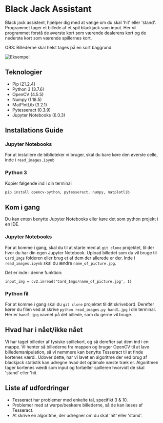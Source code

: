 # Black Jack Assistant

Black jack assistent, hjælper dig med at vælge om du skal 'hit' eller 'stand'.
Programmet tager et billede af et spil blackjack som input.
Her vil programmet forstå de øverste kort som værende dealerens kort og de nederste kort som værende spillernes kort.

OBS: Billederne skal helst tages på en sort baggrund

![Eksempel](Card_Imgs/DetFirstHand.jpg "Eksempel")

## Teknologier

- Pip (21.2.4)
- Python 3 (3.7.6)
- OpenCV (4.5.5)
- Numpy (1.18.5)
- MatPlotLib (3.2.1)
- Pytesseract (0.3.9)
- Jupyter Notebooks (6.0.3)

## Installations Guide

### Jupyter Notebooks

For at installere de biblioteker vi bruger, skal du bare køre den øverste celle, inde i `read_images.ipynb`

### Python 3

Kopier følgende ind i din terminal

```sh
pip install opencv-python, pytesseract, numpy, matplotlib
```

## Kom i gang

Du kan enten benytte Jupyter Notebooks eller køre det som python projekt i en IDE.

### Jupyter Notebooks

For at komme i gang, skal du til at starte med at `git clone` projektet, til der hvor du har din egen Jupyter Notebook.
Upload billedet som du vil bruge til `Card_Imgs` folderen eller brug et af dem der allerede er der.
Inde i `read_images.ipynb` skal du ændre `name_of_picture.jpg`.

Det er inde i denne funktion:

`input_img = cv2.imread('Card_Imgs/name_of_picture.jpg', 1)`

### Python fil

For at komme i gang skal du `git clone` projektet til dit skrivebord.
Derefter kører du filen ved at skrive `python read_images.py hand1.jpg` i din terminal.
Her er `hand1.jpg` navnet på det billede, som du gerne vil bruge.

## Hvad har i nået/ikke nået

Vi har taget billeder af fysiske spillekort, og så derefter sat dem ind i en mappe.
Vi henter så billederne fra mappen og bruger OpenCV til at lave billedemanipulation, så vi nemmere kan benytte Tesseract til at finde kortenes værdi.
Udover dette, har vi lavet en algoritme der ved brug af blackjack statistik kan udregne hvad det optimale næste træk er.
Algoritmen tager kortenes værdi som input og fortæller spilleren hvorvidt de skal 'stand' eller 'hit.

## Liste af udfordringer

- Tesseract har problemer med enkelte tal, specifikt 3 & 10.
- Problemer med at warpe/beskære billederne, så de kan læses af Tesseract.
- At skrive en algoritme, der udregner om du skal 'hit' eller 'stand'.
